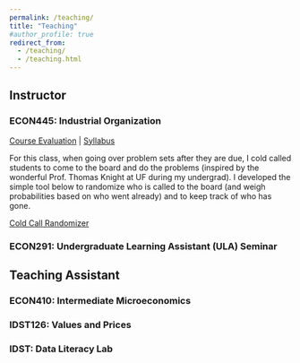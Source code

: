 ```yaml
---
permalink: /teaching/
title: "Teaching"
#author_profile: true
redirect_from: 
  - /teaching/
  - /teaching.html
---
```


Instructor
------


### ECON445: Industrial Organization

[Course Evaluation](https://hashemamireh.github.io/files/course_eval.pdf) \| [Syllabus](https://hashemamireh.github.io/files/ECON445_Syl_Spring24.pdf)

For this class, when going over problem sets after they are due, I cold called students to come to the board and do the problems (inspired by the wonderful Prof. Thomas Knight at UF during my undergrad). I developed the simple tool below to randomize who is called to the board (and weigh probabilities based on who went already) and to keep track of who has gone.

[Cold Call Randomizer](https://github.com/hashemamireh/DrawStudentTrackParticipation)


### ECON291: Undergraduate Learning Assistant (ULA) Seminar


Teaching Assistant
------


### ECON410: Intermediate Microeconomics
### IDST126: Values and Prices
### IDST: Data Literacy Lab